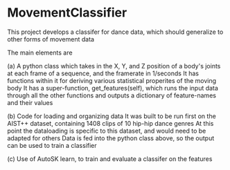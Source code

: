 # MovementClassifier

This project develops a classifer for dance data, which should generalize to other forms of movement data

The main elements are

(a) A python class which takes in the X, Y, and Z position of a body's joints at each frame of a sequence, 
    and the framerate in 1/seconds
    It has functions within it for deriving various statistical properites of the moving body
    It has a super-function, get_features(self), which runs the input data through all the other functions
    and outputs a dictionary of feature-names and their values

(b) Code for loading and organizing data
    It was built to be run first on the AIST++ dataset, containing 1408 clips of 10 hip-hip dance genres
    At this point the dataloading is specific to this dataset, and would need to be adapted for others
    Data is fed into the python class above, so the output can be used to train a classifier

(c) Use of AutoSK learn, to train and evaluate a classifer on the features


